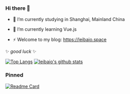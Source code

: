 ### Hi there 👋

- 🔭 I’m currently studying in Shanghai, Mainland China
- 🌱 I’m currently learning Vue.js 

- ⚡ Welcome to my blog: https://leibaio.space

✨ _good luck_ ✨


[![Top Langs](https://github-readme-stats.vercel.app/api/top-langs/?username=leibaio&layout=compact&theme=cobalt&show_icons=true)](https://github.com/leibaio/github-readme-stats)  [![leibaio's github stats](https://github-readme-stats.vercel.app/api?username=leibaio&theme=cobalt&show_icons=true)](https://github.com/leibaio/github-readme-stats)

### Pinned
[![Readme Card](https://github-readme-stats.vercel.app/api/pin/?username=leibaio&repo=supermall&theme=cobalt)](https://github.com/leibaio/supermall)

<!--
**leibaio/leibaio** is a ✨ _special_ ✨ repository because its `README.md` (this file) appears on your GitHub profile.
- 🔭 I’m currently studying in Shanghai, Mainland China
- 🌱 I’m currently learning Vue.js 
- ⚡ Welcome to my website: https://leibaio.space
-->
